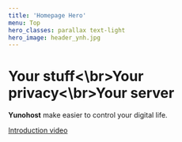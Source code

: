 ```yaml
---
title: 'Homepage Hero'
menu: Top
hero_classes: parallax text-light
hero_image: header_ynh.jpg
---
```


# Your stuff<\br>Your privacy<\br>Your server

**Yunohost** make easier to control your digital life.

[Introduction video](#apps?classes=btn,btn-primary,btn-lg&target=_blank)





